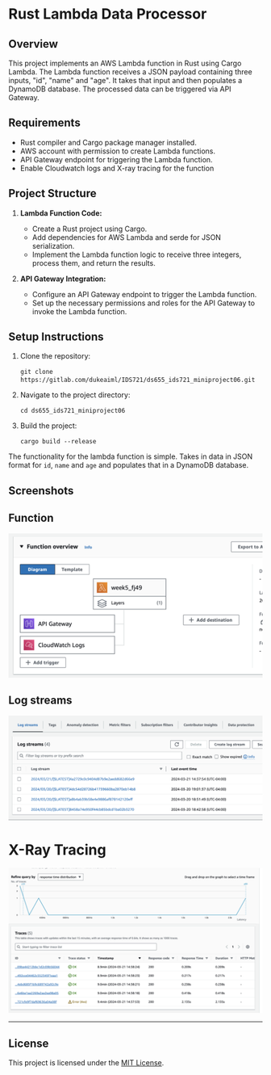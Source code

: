 # Rust Lambda Data Processor

## Overview

This project implements an AWS Lambda function in Rust using Cargo Lambda. The Lambda function receives a JSON payload containing three inputs, "id", "name" and "age". It takes that input and then populates a DynamoDB database. The processed data can be triggered via API Gateway.

## Requirements

- Rust compiler and Cargo package manager installed.
- AWS account with permission to create Lambda functions.
- API Gateway endpoint for triggering the Lambda function.
- Enable Cloudwatch logs and X-ray tracing for the function

## Project Structure

1. **Lambda Function Code:**
   - Create a Rust project using Cargo.
   - Add dependencies for AWS Lambda and serde for JSON serialization.
   - Implement the Lambda function logic to receive three integers, process them, and return the results.
   
2. **API Gateway Integration:**
   - Configure an API Gateway endpoint to trigger the Lambda function.
   - Set up the necessary permissions and roles for the API Gateway to invoke the Lambda function.


## Setup Instructions

1. Clone the repository:

   ```
   git clone https://gitlab.com/dukeaiml/IDS721/ds655_ids721_miniproject06.git
   ```

2. Navigate to the project directory:

   ```
   cd ds655_ids721_miniproject06
   ```

3. Build the project:

   ```
   cargo build --release
   ```

The functionality for the lambda function is simple. Takes in data in JSON format for `id`, `name` and `age` and populates that in a DynamoDB database.



## Screenshots 

## Function

![Screenshot 2](screenshots/function.png)

## Log streams

![Screenshot 3](screenshots/logstreams.png)

# X-Ray Tracing

![Screenshot 4](screenshots/Xray_tracing.png)

-----

## License

This project is licensed under the [MIT License](LICENSE).


